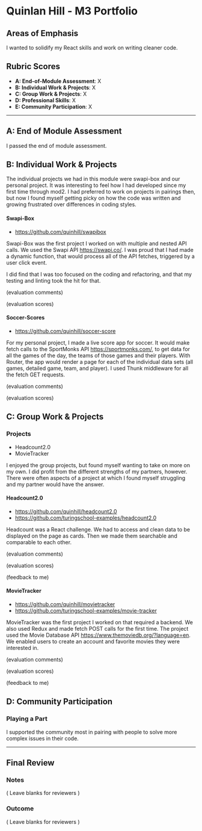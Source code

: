 # Quinlan Hill - M3 Portfolio

## Areas of Emphasis

I wanted to solidify my React skills and work on writing cleaner code.

## Rubric Scores

* **A: End-of-Module Assessment**: X
* **B: Individual Work & Projects**: X
* **C: Group Work & Projects**: X
* **D: Professional Skills**: X
* **E: Community Participation**: X

-----------------------

## A: End of Module Assessment

I passed the end of module assessment.


## B: Individual Work & Projects

The individual projects we had in this module were swapi-box and our personal project. It was interesting to feel how I had developed since my first time through mod2. I had preferred to work on projects in pairings then, but now I found myself getting picky on how the code was written and growing frustrated over differences in coding styles.

#### Swapi-Box

* https://github.com/quinhill/swapibox

Swapi-Box was the first project I worked on with multiple and nested API calls. We used the Swapi API https://swapi.co/. I was proud that I had made a dynamic function, that would process all of the API fetches, triggered by a user click event.

I did find that I was too focused on the coding and refactoring, and that my testing and linting took the hit for that.

(evaluation comments)

(evaluation scores)

#### Soccer-Scores

* https://github.com/quinhill/soccer-score

For my personal project, I made a live score app for soccer. It would make fetch calls to the SportMonks API https://sportmonks.com/, to get data for all the games of the day, the teams of those games and their players. With Router, the app would render a page for each of the individual data sets (all games, detailed game, team, and player). I used Thunk middleware for all the fetch GET requests.

(evaluation comments)

(evaluation scores)

## C: Group Work & Projects

### Projects

* Headcount2.0
* MovieTracker

I enjoyed the group projects, but found myself wanting to take on more on my own. I did profit from the different strengths of my partners, however. There were often aspects of a project at which I found myself struggling and my partner would have the answer.

#### Headcount2.0

* https://github.com/quinhill/headcount2.0
* https://github.com/turingschool-examples/headcount2.0

Headcount was a React challenge. We had to access and clean data to be displayed on the page as cards. Then we made them searchable and comparable to each other.

(evaluation comments)

(evaluation scores)

(feedback to me)

#### MovieTracker

* https://github.com/quinhill/movietracker
* https://github.com/turingschool-examples/movie-tracker

MovieTracker was the first project I worked on that required a backend. We also used Redux and made fetch POST calls for the first time. The project used the Movie Database API https://www.themoviedb.org/?language=en. We enabled users to create an account and favorite movies they were interested in.

(evaluation comments)

(evaluation scores)

(feedback to me)

## D: Community Participation

### Playing a Part

I supported the community most in pairing with people to solve more complex issues in their code.

------------------

## Final Review

### Notes

( Leave blanks for reviewers )

### Outcome

( Leave blanks for reviewers )
